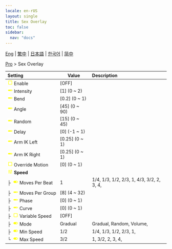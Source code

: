 ```yaml
---
locale: en-rUS
layout: single
title: Sex Overlay
toc: false
sidebar:
  nav: "docs"
---
```

[Eng](/dancexr/menu/2025.4/actor/sex_overlay) | [繁中](/tw/dancexr/menu/2025.4/actor/sex_overlay) | [日本語](/jp/dancexr/menu/2025.4/actor/sex_overlay) | [한국어](/kr/dancexr/menu/2025.4/actor/sex_overlay) | [简中](/zh/dancexr/menu/2025.4/actor/sex_overlay)

[Pro](../menu#Pro) > Sex Overlay



| Setting | Value | Description |
| :--- | --- | :--- |
|<nobr> ![check_off icon](/images/icon/ic_check_off.png)  Enable</nobr>| [OFF] | 
|<nobr> ![slider icon](/images/icon/ic_slider.png)  Intensity</nobr>| [1] (0 ~ 2) | 
|<nobr> ![slider icon](/images/icon/ic_slider.png)  Bend</nobr>| [0.2] (0 ~ 1) | 
|<nobr> ![slider icon](/images/icon/ic_slider.png)  Angle</nobr>| [45] (0 ~ 90) | 
|<nobr> ![slider icon](/images/icon/ic_slider.png)  Random</nobr>| [15] (0 ~ 45) | 
|<nobr> ![slider icon](/images/icon/ic_slider.png)  Delay</nobr>| [0] (-1 ~ 1) | 
|<nobr> ![slider icon](/images/icon/ic_slider.png)  Arm IK Left</nobr>| [0.25] (0 ~ 1) | 
|<nobr> ![slider icon](/images/icon/ic_slider.png)  Arm IK Right</nobr>| [0.25] (0 ~ 1) | 
|<nobr> ![check_off icon](/images/icon/ic_check_off.png)  Override Motion</nobr>| [0] (0 ~ 1) | 
|<nobr> ![tune icon](/images/icon/ic_tune.png)  <b>Speed</b></nobr>| | 
|<nobr>├&nbsp; ![toggle_on icon](/images/icon/ic_toggle_on.png)  Moves Per Beat</nobr>| 1 | 1/4, 1/3, 1/2, 2/3, 1, 4/3, 3/2, 2, 3, 4, 
|<nobr>├&nbsp; ![slider icon](/images/icon/ic_slider.png)  Moves Per Group</nobr>| [8] (4 ~ 32) | 
|<nobr>├&nbsp; ![slider icon](/images/icon/ic_slider.png)  Phase</nobr>| [0] (0 ~ 1) | 
|<nobr>├&nbsp; ![slider icon](/images/icon/ic_slider.png)  Curve</nobr>| [0] (0 ~ 1) | 
|<nobr>├&nbsp; ![check_off icon](/images/icon/ic_check_off.png)  Variable Speed</nobr>| [OFF] | 
|<nobr>├&nbsp; ![toggle_on icon](/images/icon/ic_toggle_on.png)  Mode</nobr>| Gradual | Gradual, Random, Volume, 
|<nobr>├&nbsp; ![toggle_on icon](/images/icon/ic_toggle_on.png)  Min Speed</nobr>| 1/2 | 1/4, 1/3, 1/2, 2/3, 1, 
|<nobr>└&nbsp; ![toggle_on icon](/images/icon/ic_toggle_on.png)  Max Speed</nobr>| 3/2 | 1, 3/2, 2, 3, 4, 
